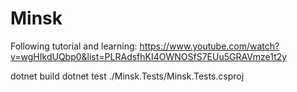 # Minsk

Following tutorial and learning: 
https://www.youtube.com/watch?v=wgHIkdUQbp0&list=PLRAdsfhKI4OWNOSfS7EUu5GRAVmze1t2y


dotnet build
dotnet test ./Minsk.Tests/Minsk.Tests.csproj
